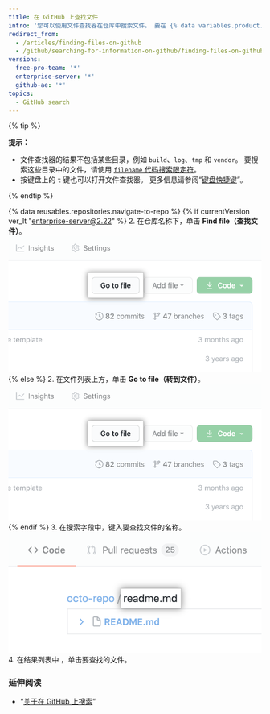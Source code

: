 ```yaml
---
title: 在 GitHub 上查找文件
intro: '您可以使用文件查找器在仓库中搜索文件。 要在 {% data variables.product.product_name %} 上的多个仓库中搜索文件，请使用 [`filename` 代码搜索限定符](/articles/searching-code#search-by-filename)。'
redirect_from:
  - /articles/finding-files-on-github
  - /github/searching-for-information-on-github/finding-files-on-github
versions:
  free-pro-team: '*'
  enterprise-server: '*'
  github-ae: '*'
topics:
  - GitHub search
---
```


{% tip %}

**提示：**

- 文件查找器的结果不包括某些目录，例如 `build`、`log`、`tmp` 和 `vendor`。 要搜索这些目录中的文件，请使用 [`filename` 代码搜索限定符](/articles/searching-code#search-by-filename)。
- 按键盘上的 `t` 键也可以打开文件查找器。 更多信息请参阅“[键盘快捷键](/articles/keyboard-shortcuts)”。

{% endtip %}

{% data reusables.repositories.navigate-to-repo %}
{% if currentVersion ver_lt "enterprise-server@2.22" %}
2. 在仓库名称下，单击 **Find file（查找文件）**。 ![查找文件按钮](/assets/images/help/search/find-file-button.png)
{% else %}
2. 在文件列表上方，单击 **Go to file（转到文件）**。 ![查找文件按钮](/assets/images/help/search/find-file-button.png)
{% endif %}
3. 在搜索字段中，键入要查找文件的名称。 ![查找文件搜索字段](/assets/images/help/search/find-file-search-field.png)
4. 在结果列表中 ，单击要查找的文件。

### 延伸阅读

- “[关于在 GitHub 上搜索](/articles/about-searching-on-github)”
